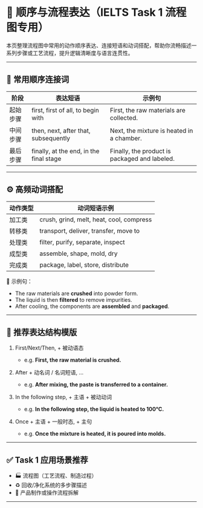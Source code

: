 # 🔁 顺序与流程表达（IELTS Task 1 流程图专用）

本页整理流程图中常用的动作顺序表达、连接短语和动词搭配，帮助你流畅描述一系列步骤或工艺流程，提升逻辑清晰度与语言连贯性。

---

## 🧭 常用顺序连接词

| 阶段 | 表达短语 | 示例句 |
|------|-----------|--------|
| 起始步骤 | first, first of all, to begin with | First, the raw materials are collected. |
| 中间步骤 | then, next, after that, subsequently | Next, the mixture is heated in a chamber. |
| 最后步骤 | finally, at the end, in the final stage | Finally, the product is packaged and labeled. |

---

## ⚙️ 高频动词搭配

| 动作类型 | 动词短语示例 |
|-----------|----------------|
| 加工类 | crush, grind, melt, heat, cool, compress |
| 转移类 | transport, deliver, transfer, move to |
| 处理类 | filter, purify, separate, inspect |
| 成型类 | assemble, shape, mold, dry |
| 完成类 | package, label, store, distribute |

📝 示例句：
- The raw materials are **crushed** into powder form.
- The liquid is then **filtered** to remove impurities.
- After cooling, the components are **assembled** and **packaged**.

---

## 🔧 推荐表达结构模版

1. First/Next/Then, + 被动语态  
   - e.g. **First, the raw material is crushed.**

2. After + 动名词 / 名词短语, …  
   - e.g. **After mixing, the paste is transferred to a container.**

3. In the following step, + 主语 + 被动动词  
   - e.g. **In the following step, the liquid is heated to 100°C.**

4. Once + 主语 + 一般时态, + 主句  
   - e.g. **Once the mixture is heated, it is poured into molds.**

---

## ✅ Task 1 应用场景推荐

- 🏭 流程图（工艺流程、制造过程）
- ♻️ 回收/净化系统的多步骤描述
- 🧪 产品制作或操作流程拆解

---

